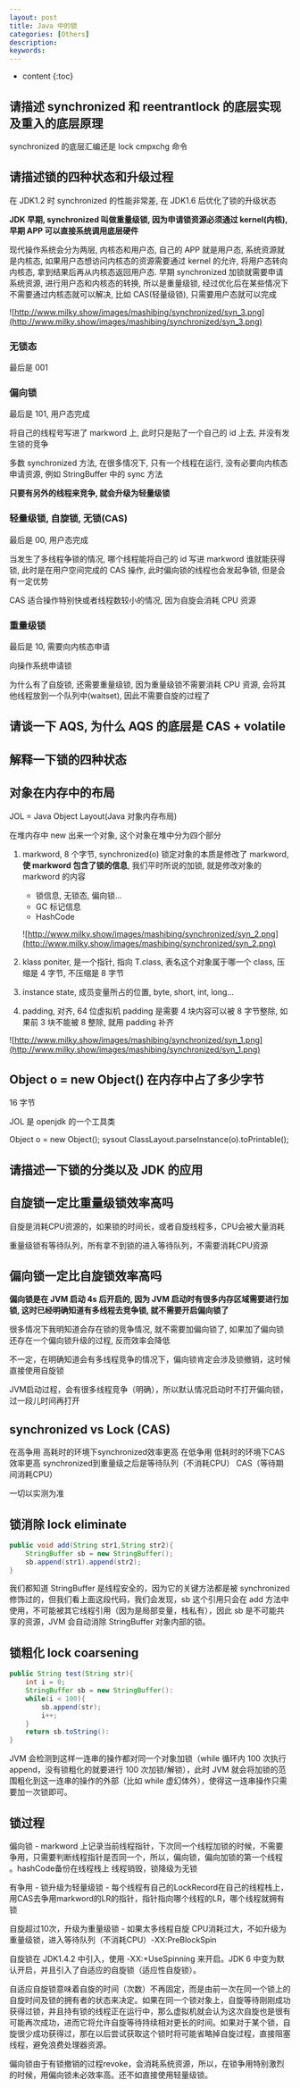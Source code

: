 ```yaml
---
layout: post
title: Java 中的锁
categories: [Others]
description: 
keywords: 
---
```


* content
{:toc}


## 请描述 synchronized 和 reentrantlock 的底层实现及重入的底层原理

synchronized 的底层汇编还是 lock cmpxchg 命令

## 请描述锁的四种状态和升级过程

在 JDK1.2 时 synchronized 的性能非常差, 在 JDK1.6 后优化了锁的升级状态

**JDK 早期, synchronized 叫做重量级锁, 因为申请锁资源必须通过 kernel(内核), 早期 APP 可以直接系统调用底层硬件**

现代操作系统会分为两层, 内核态和用户态, 自己的 APP 就是用户态, 系统资源就是内核态, 如果用户态想访问内核态的资源需要通过 kernel 的允许, 将用户态转向内核态, 拿到结果后再从内核态返回用户态. 早期 synchronized 加锁就需要申请系统资源, 进行用户态和内核态的转换, 所以是重量级锁, 经过优化后在某些情况下不需要通过内核态就可以解决, 比如 CAS(轻量级锁), 只需要用户态就可以完成

![http://www.milky.show/images/mashibing/synchronized/syn_3.png](http://www.milky.show/images/mashibing/synchronized/syn_3.png)

### 无锁态

最后是 001

### 偏向锁

最后是 101, 用户态完成

将自己的线程号写进了 markword 上, 此时只是贴了一个自己的 id 上去, 并没有发生锁的竞争

多数 synchronized 方法, 在很多情况下, 只有一个线程在运行, 没有必要向内核态申请资源, 例如 StringBuffer 中的 sync 方法

**只要有另外的线程来竞争, 就会升级为轻量级锁**

### 轻量级锁, 自旋锁, 无锁(CAS)

最后是 00, 用户态完成

当发生了多线程争锁的情况, 哪个线程能将自己的 id 写进 markword 谁就能获得锁, 此时是在用户空间完成的 CAS 操作, 此时偏向锁的线程也会发起争锁, 但是会有一定优势

CAS 适合操作特别快或者线程数较小的情况, 因为自旋会消耗 CPU 资源

### 重量级锁

最后是 10, 需要向内核态申请

向操作系统申请锁

为什么有了自旋锁, 还需要重量级锁, 因为重量级锁不需要消耗 CPU 资源, 会将其他线程放到一个队列中(waitset),  因此不需要自旋的过程了

## 请谈一下 AQS, 为什么 AQS 的底层是 CAS + volatile

## 解释一下锁的四种状态

## 对象在内存中的布局

JOL = Java Object Layout(Java 对象内存布局)

在堆内存中 new 出来一个对象, 这个对象在堆中分为四个部分

1.  markword, 8 个字节, synchronized(o) 锁定对象的本质是修改了 markword, **使 markword 包含了锁的信息**, 我们平时所说的加锁, 就是修改对象的 markword 的内容

    *   锁信息, 无锁态, 偏向锁...
    *   GC 标记信息
    *   HashCode

    ![http://www.milky.show/images/mashibing/synchronized/syn_2.png](http://www.milky.show/images/mashibing/synchronized/syn_2.png)

2.  klass poniter, 是一个指针, 指向 T.class, 表名这个对象属于哪一个 class, 压缩是 4 字节, 不压缩是 8 字节

3.  instance state, 成员变量所占的位置, byte, short, int, long...

4.  padding, 对齐, 64 位虚拟机 padding 是需要 4 块内容可以被 8 字节整除, 如果前 3 块不能被 8 整除, 就用 padding 补齐

![http://www.milky.show/images/mashibing/synchronized/syn_1.png](http://www.milky.show/images/mashibing/synchronized/syn_1.png)

## Object o = new Object() 在内存中占了多少字节

16 字节

JOL 是 openjdk 的一个工具类

Object o = new Object();
sysout ClassLayout.parseInstance(o).toPrintable();

## 请描述一下锁的分类以及 JDK 的应用

## 自旋锁一定比重量级锁效率高吗

自旋是消耗CPU资源的，如果锁的时间长，或者自旋线程多，CPU会被大量消耗

重量级锁有等待队列，所有拿不到锁的进入等待队列，不需要消耗CPU资源

## 偏向锁一定比自旋锁效率高吗

**偏向锁是在 JVM 启动 4s 后开启的, 因为 JVM 启动时有很多内存区域需要进行加锁, 这时已经明确知道有多线程去竞争锁, 就不需要开启偏向锁了**

很多情况下我明知道会存在锁的竞争情况, 就不需要加偏向锁了, 如果加了偏向锁还存在一个偏向锁升级的过程, 反而效率会降低



不一定，在明确知道会有多线程竞争的情况下，偏向锁肯定会涉及锁撤销，这时候直接使用自旋锁

JVM启动过程，会有很多线程竞争（明确），所以默认情况启动时不打开偏向锁，过一段儿时间再打开



## synchronized vs Lock (CAS)

 在高争用 高耗时的环境下synchronized效率更高
 在低争用 低耗时的环境下CAS效率更高
 synchronized到重量级之后是等待队列（不消耗CPU）
 CAS（等待期间消耗CPU）

 一切以实测为准



## 锁消除 lock eliminate

```java
public void add(String str1,String str2){
    StringBuffer sb = new StringBuffer();
    sb.append(str1).append(str2);
}
```

我们都知道 StringBuffer 是线程安全的，因为它的关键方法都是被 synchronized 修饰过的，但我们看上面这段代码，我们会发现，sb 这个引用只会在 add 方法中使用，不可能被其它线程引用（因为是局部变量，栈私有），因此 sb 是不可能共享的资源，JVM 会自动消除 StringBuffer 对象内部的锁。



## 锁粗化 lock coarsening

```java
public String test(String str){
    int i = 0;
    StringBuffer sb = new StringBuffer():
    while(i < 100){
        sb.append(str);
        i++;
    }
    return sb.toString():
}
```

JVM 会检测到这样一连串的操作都对同一个对象加锁（while 循环内 100 次执行 append，没有锁粗化的就要进行 100  次加锁/解锁），此时 JVM 就会将加锁的范围粗化到这一连串的操作的外部（比如 while 虚幻体外），使得这一连串操作只需要加一次锁即可。



## 锁过程

偏向锁 - markword 上记录当前线程指针，下次同一个线程加锁的时候，不需要争用，只需要判断线程指针是否同一个，所以，偏向锁，偏向加锁的第一个线程 。hashCode备份在线程栈上 线程销毁，锁降级为无锁

有争用 - 锁升级为轻量级锁 - 每个线程有自己的LockRecord在自己的线程栈上，用CAS去争用markword的LR的指针，指针指向哪个线程的LR，哪个线程就拥有锁

自旋超过10次，升级为重量级锁 - 如果太多线程自旋 CPU消耗过大，不如升级为重量级锁，进入等待队列（不消耗CPU）-XX:PreBlockSpin



自旋锁在 JDK1.4.2 中引入，使用 -XX:+UseSpinning 来开启。JDK 6 中变为默认开启，并且引入了自适应的自旋锁（适应性自旋锁）。

自适应自旋锁意味着自旋的时间（次数）不再固定，而是由前一次在同一个锁上的自旋时间及锁的拥有者的状态来决定。如果在同一个锁对象上，自旋等待刚刚成功获得过锁，并且持有锁的线程正在运行中，那么虚拟机就会认为这次自旋也是很有可能再次成功，进而它将允许自旋等待持续相对更长的时间。如果对于某个锁，自旋很少成功获得过，那在以后尝试获取这个锁时将可能省略掉自旋过程，直接阻塞线程，避免浪费处理器资源。



偏向锁由于有锁撤销的过程revoke，会消耗系统资源，所以，在锁争用特别激烈的时候，用偏向锁未必效率高。还不如直接使用轻量级锁。











